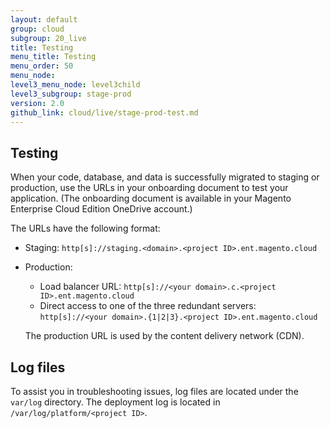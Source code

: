 ```yaml
---
layout: default
group: cloud
subgroup: 20_live
title: Testing
menu_title: Testing
menu_order: 50
menu_node: 
level3_menu_node: level3child
level3_subgroup: stage-prod
version: 2.0
github_link: cloud/live/stage-prod-test.md
---
```


## Testing

When your code, database, and data is successfully migrated to staging or production, use
the URLs in your onboarding document to test your application. (The onboarding document is available in your Magento Enterprise Cloud Edition OneDrive account.)

The URLs have the following format:

*	Staging: `http[s]://staging.<domain>.<project ID>.ent.magento.cloud`
*	Production: 

	*	Load balancer URL: `http[s]://<your domain>.c.<project ID>.ent.magento.cloud`
	*	Direct access to one of the three redundant servers: `http[s]://<your domain>.{1|2|3}.<project ID>.ent.magento.cloud`

	The production URL is used by the content delivery network (CDN).

## Log files
To assist you in troubleshooting issues, log files are located under the `var/log` directory. The deployment log is located in `/var/log/platform/<project ID>`.

	